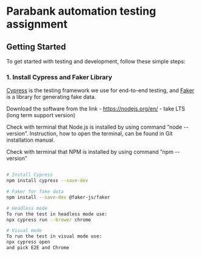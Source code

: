 # Parabank automation testing assignment


## Getting Started

To get started with testing and development, follow these simple steps:

### 1. Install Cypress and Faker Library

[Cypress](https://www.cypress.io/) is the testing framework we use for end-to-end testing, and [Faker](https://github.com/marak/Faker.js/) is a library for generating fake data.

Download the software from the link - https://nodejs.org/en/ - take LTS (long term support version)

Check with terminal that Node.js is installed by using command 
”node --version”. Instruction, how to open the terminal, can be found in Git installation manual.

Check with terminal that NPM is installed by using command 
”npm --version”
```bash

# Install Cypress
npm install cypress --save-dev

# Faker for fake data
npm install --save-dev @faker-js/faker

# Headless mode
To run the test in headless mode use:
npx cypress run --brower chrome

# Visual mode
To run the test in visual mode use:
npx cypress open
and pick E2E and Chrome
